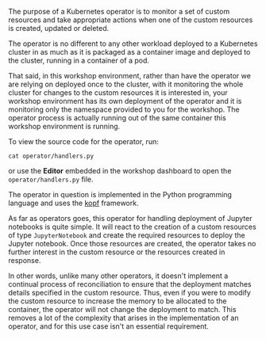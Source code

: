 The purpose of a Kubernetes operator is to monitor a set of custom resources and take appropriate actions when one of the custom resources is created, updated or deleted.

The operator is no different to any other workload deployed to a Kubernetes cluster in as much as it is packaged as a container image and deployed to the cluster, running in a container of a pod.

That said, in this workshop environment, rather than have the operator we are relying on deployed once to the cluster, with it monitoring the whole cluster for changes to the custom resources it is interested in, your workshop environment has its own deployment of the operator and it is monitoring only the namespace provided to you for the workshop. The operator process is actually running out of the same container this workshop environment is running.

To view the source code for the operator, run:

```execute
cat operator/handlers.py
```

or use the **Editor** embedded in the workshop dashboard to open the ``operator/handlers.py`` file.

The operator in question is implemented in the Python programming language and uses the [kopf](https://kopf.readthedocs.io/) framework.

As far as operators goes, this operator for handling deployment of Jupyter notebooks is quite simple. It will react to the creation of a custom resources of type ``JupyterNotebook`` and create the required resources to deploy the Jupyter notebook. Once those resources are created, the operator takes no further interest in the custom resource or the resources created in response.

In other words, unlike many other operators, it doesn't implement a continual process of reconciliation to ensure that the deployment matches details specified in the custom resource. Thus, even if you were to modify the custom resource to increase the memory to be allocated to the container, the operator will not change the deployment to match. This removes a lot of the complexity that arises in the implementation of an operator, and for this use case isn't an essential requirement.
